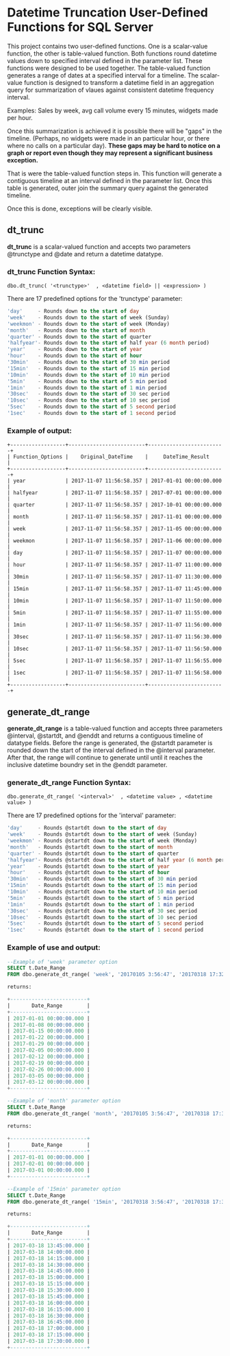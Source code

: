 # Datetime Truncation User-Defined Functions for SQL Server

This project contains two user-defined functions. One is a scalar-value function, the other is table-valued function.
Both functions round datetime values down to specified interval defined in the parameter list. These functions were designed to be used together. The table-valued function generates a range of dates at a specified interval for a timeline. The scalar-value function is designed to transform a datetime field in an aggregation query for summarization of vlaues against consistent datetime frequency interval. 

Examples: Sales by week, avg call volume every 15 minutes, widgets made per hour.

Once this summarization is achieved it is possible there will be "gaps" in the timeline. (Perhaps, no widgets were made in an particular hour, or there where no calls on a particular day). **These gaps may be hard to notice on a graph or report even though they may represent a significant business exception.**  

That is were the table-valued function steps in. This function will generate a contiguous timeline at an interval defined in the parameter list. Once this table is generated, outer join the summary query against the generated timeline.

Once this is done, exceptions will be clearly visible. 

## dt_trunc
**dt_trunc** is a scalar-valued function and accepts two parameters @trunctype and @date and return a datetime datatype.

### dt_trunc Function Syntax:
```
dbo.dt_trunc( '<trunctype>'  , <datetime field> || <expression> )
```
There are 17 predefined options for the 'trunctype' parameter:
```sql
'day'     - Rounds down to the start of day
'week'    - Rounds down to the start of week (Sunday)
'weekmon' - Rounds down to the start of week (Monday)
'month'   - Rounds down to the start of month
'quarter' - Rounds down to the start of quarter
'halfyear'- Rounds down to the start of half year (6 month period)
'year'    - Rounds down to the start of year
'hour'    - Rounds down to the start of hour
'30min'   - Rounds down to the start of 30 min period
'15min'   - Rounds down to the start of 15 min period
'10min'   - Rounds down to the start of 10 min period
'5min'    - Rounds down to the start of 5 min period
'1min'    - Rounds down to the start of 1 min period
'30sec'   - Rounds down to the start of 30 sec period
'10sec'   - Rounds down to the start of 10 sec period
'5sec'    - Rounds down to the start of 5 second period
'1sec'    - Rounds down to the start of 1 second period
```

### Example of output:
```
+------------------+-------------------------+-------------------------+
| Function_Options |    Original_DateTime    |     DateTime_Result     |
+------------------+-------------------------+-------------------------+
| year             | 2017-11-07 11:56:58.357 | 2017-01-01 00:00:00.000 |
| halfyear         | 2017-11-07 11:56:58.357 | 2017-07-01 00:00:00.000 |
| quarter          | 2017-11-07 11:56:58.357 | 2017-10-01 00:00:00.000 |
| month            | 2017-11-07 11:56:58.357 | 2017-11-01 00:00:00.000 |
| week             | 2017-11-07 11:56:58.357 | 2017-11-05 00:00:00.000 |
| weekmon          | 2017-11-07 11:56:58.357 | 2017-11-06 00:00:00.000 |
| day              | 2017-11-07 11:56:58.357 | 2017-11-07 00:00:00.000 |
| hour             | 2017-11-07 11:56:58.357 | 2017-11-07 11:00:00.000 |
| 30min            | 2017-11-07 11:56:58.357 | 2017-11-07 11:30:00.000 |
| 15min            | 2017-11-07 11:56:58.357 | 2017-11-07 11:45:00.000 |
| 10min            | 2017-11-07 11:56:58.357 | 2017-11-07 11:50:00.000 |
| 5min             | 2017-11-07 11:56:58.357 | 2017-11-07 11:55:00.000 |
| 1min             | 2017-11-07 11:56:58.357 | 2017-11-07 11:56:00.000 |
| 30sec            | 2017-11-07 11:56:58.357 | 2017-11-07 11:56:30.000 |
| 10sec            | 2017-11-07 11:56:58.357 | 2017-11-07 11:56:50.000 |
| 5sec             | 2017-11-07 11:56:58.357 | 2017-11-07 11:56:55.000 |
| 1sec             | 2017-11-07 11:56:58.357 | 2017-11-07 11:56:58.000 |
+------------------+-------------------------+-------------------------+
```

## generate_dt_range
**generate_dt_range** is a table-valued function and accepts three parameters @interval, @startdt, and @enddt and returns a contiguous timeline of datatype fields. Before the range is generated, the @startdt parameter is rounded down the start of the interval defined in the @interval parameter. After that, the range will continue to generate until until it reaches the inclusive datetime boundry set in the @enddt parameter. 

### generate_dt_range Function Syntax:
```
dbo.generate_dt_range( '<interval>'  , <datetime value> , <datetime value> )
```
There are 17 predefined options for the 'interval' parameter:
```sql
'day'     - Rounds @startdt down to the start of day
'week'    - Rounds @startdt down to the start of week (Sunday)
'weekmon' - Rounds @startdt down to the start of week (Monday)
'month'   - Rounds @startdt down to the start of month
'quarter' - Rounds @startdt down to the start of quarter
'halfyear'- Rounds @startdt down to the start of half year (6 month period)
'year'    - Rounds @startdt down to the start of year
'hour'    - Rounds @startdt down to the start of hour
'30min'   - Rounds @startdt down to the start of 30 min period
'15min'   - Rounds @startdt down to the start of 15 min period
'10min'   - Rounds @startdt down to the start of 10 min period
'5min'    - Rounds @startdt down to the start of 5 min period
'1min'    - Rounds @startdt down to the start of 1 min period
'30sec'   - Rounds @startdt down to the start of 30 sec period
'10sec'   - Rounds @startdt down to the start of 10 sec period
'5sec'    - Rounds @startdt down to the start of 5 second period
'1sec'    - Rounds @startdt down to the start of 1 second period
```

### Example of use and output:

```sql
--Example of 'week' parameter option
SELECT t.Date_Range
FROM dbo.generate_dt_range( 'week', '20170105 3:56:47', '20170318 17:32:38' ) AS t;

returns:

+-------------------------+
|       Date_Range        |
+-------------------------+
| 2017-01-01 00:00:00.000 |
| 2017-01-08 00:00:00.000 |
| 2017-01-15 00:00:00.000 |
| 2017-01-22 00:00:00.000 |
| 2017-01-29 00:00:00.000 |
| 2017-02-05 00:00:00.000 |
| 2017-02-12 00:00:00.000 |
| 2017-02-19 00:00:00.000 |
| 2017-02-26 00:00:00.000 |
| 2017-03-05 00:00:00.000 |
| 2017-03-12 00:00:00.000 |
+-------------------------+

--Example of 'month' parameter option
SELECT t.Date_Range
FROM dbo.generate_dt_range( 'month', '20170105 3:56:47', '20170318 17:32:38' ) AS t;

returns:

+-------------------------+
|       Date_Range        |
+-------------------------+
| 2017-01-01 00:00:00.000 |
| 2017-02-01 00:00:00.000 |
| 2017-03-01 00:00:00.000 |
+-------------------------+

--Example of '15min' parameter option
SELECT t.Date_Range
FROM dbo.generate_dt_range( '15min', '20170318 3:56:47', '20170318 17:32:38' ) AS t;

returns:

+-------------------------+
|       Date_Range        |
+-------------------------+
| 2017-03-18 13:45:00.000 |
| 2017-03-18 14:00:00.000 |
| 2017-03-18 14:15:00.000 |
| 2017-03-18 14:30:00.000 |
| 2017-03-18 14:45:00.000 |
| 2017-03-18 15:00:00.000 |
| 2017-03-18 15:15:00.000 |
| 2017-03-18 15:30:00.000 |
| 2017-03-18 15:45:00.000 |
| 2017-03-18 16:00:00.000 |
| 2017-03-18 16:15:00.000 |
| 2017-03-18 16:30:00.000 |
| 2017-03-18 16:45:00.000 |
| 2017-03-18 17:00:00.000 |
| 2017-03-18 17:15:00.000 |
| 2017-03-18 17:30:00.000 |
+-------------------------+
```
